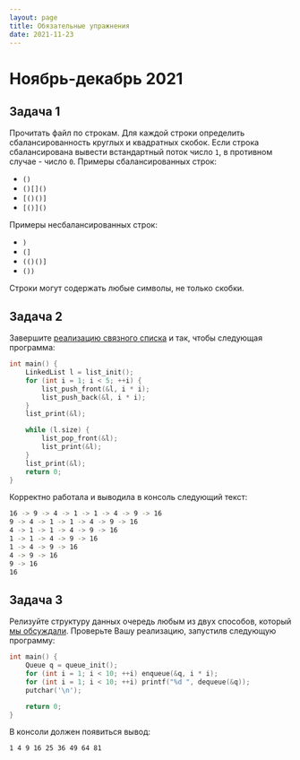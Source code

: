 ```yaml
---
layout: page
title: Обязательные упражнения
date: 2021-11-23
---
```


# Ноябрь-декабрь 2021

## Задача 1

Прочитать файл по строкам. Для каждой строки определить сбалансированность круглых и квадратных скобок. Если строка сбалансирована вывести встандартный поток число `1`, в противном случае - число `0`. Примеры сбалансированных строк:

* `()`
* `()[]()`
* `[()()]`
* `[()]()`

Примеры несбалансированных строк:

* `)`
* `(]`
* `(()()]`
* `())`

Строки могут содержать любые символы, не только скобки.

## Задача 2

Завершите [реализацию связного списка](../seminars/2021-11-23/synopsis.md) и так, чтобы следующая программа:

```c
int main() {
    LinkedList l = list_init();
    for (int i = 1; i < 5; ++i) {
        list_push_front(&l, i * i);
        list_push_back(&l, i * i);
    }
    list_print(&l);

    while (l.size) {
        list_pop_front(&l);
        list_print(&l);
    }
    list_print(&l);
    return 0;
}
```

Корректно работала и выводила в консоль следующий текст:

```bash
16 -> 9 -> 4 -> 1 -> 1 -> 4 -> 9 -> 16
9 -> 4 -> 1 -> 1 -> 4 -> 9 -> 16
4 -> 1 -> 1 -> 4 -> 9 -> 16
1 -> 1 -> 4 -> 9 -> 16
1 -> 4 -> 9 -> 16
4 -> 9 -> 16
9 -> 16
16
```

## Задача 3

Релизуйте структуру данных очередь любым из двух способов, который [мы обсуждали](../seminars/2021-11-25/synopsis.md). Проверьте Вашу реализацию, запустилв следующую программу:

```c
int main() {
    Queue q = queue_init();
    for (int i = 1; i < 10; ++i) enqueue(&q, i * i);
    for (int i = 1; i < 10; ++i) printf("%d ", dequeue(&q));
    putchar('\n');

    return 0;
}
```

В консоли должен появиться вывод:

```bash
1 4 9 16 25 36 49 64 81
```
